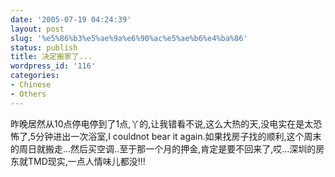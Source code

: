 ```yaml
---
date: '2005-07-19 04:24:39'
layout: post
slug: '%e5%86%b3%e5%ae%9a%e6%90%ac%e5%ae%b6%e4%ba%86'
status: publish
title: 决定搬家了...
wordpress_id: '116'
categories:
- Chinese
- Others
---
```





昨晚居然从10点停电停到了1点,丫的,让我错看<lost>不说,这么大热的天,没电实在是太恐怖了,5分钟进出一次浴室,I couldnot bear it again.如果找房子找的顺利,这个周末的周日就搬走...然后买空调..至于那一个月的押金,肯定是要不回来了,哎...深圳的房东就TMD现实,一点人情味儿都没!!!



